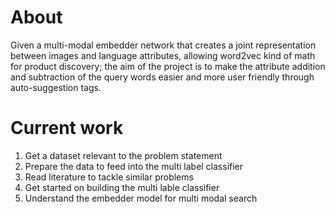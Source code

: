 # About

Given a multi-modal embedder network that creates a joint representation between images and language attributes, allowing word2vec kind of math for product discovery; the aim of the project is to make the attribute addition and subtraction of the query words easier and more user friendly through auto-suggestion tags.

# Current work

1. Get a dataset relevant to the problem statement
2. Prepare the data to feed into the multi label classifier
3. Read literature to tackle similar problems
4. Get started on building the multi lable classifier 
5. Understand the embedder model for multi modal search
